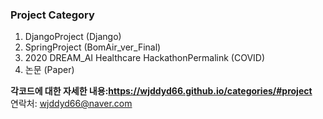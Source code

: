 ### Project Category
1. DjangoProject (Django)
2. SpringProject (BomAir_ver_Final)
3. 2020 DREAM_AI Healthcare HackathonPermalink (COVID)
4. 논문 (Paper)


**각코드에 대한 자세한 내용:<https://wjddyd66.github.io/categories/#project>**  
연락처: wjddyd66@naver.com  



